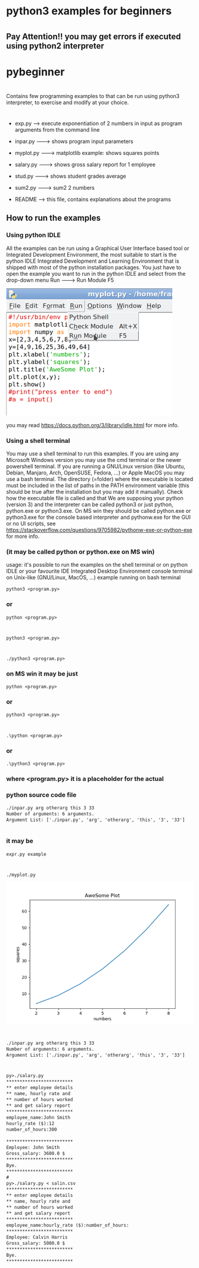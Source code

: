 # ##################################
# python3 examples for beginners  ##
# ##################################

## Pay Attention!! you may get errors if executed using python2 interpreter

# pybeginner
# ##################################
Contains few programming examples to that can be run 
using python3 interpreter, to exercise and modify at your choice.
# ##################################

- exp.py --> execute exponentiation of 2 numbers in input
              as program arguments from the command line
- inpar.py ---> shows program input parameters

- myplot.py ---> matplotlib example: shows squares points

- salary.py ---> shows gross salary report for 1 employee

- stud.py ---> shows student grades average

- sum2.py ---> sum2 2 numbers

- README --> this file, contains explanations about the programs
## How to run the examples
### Using python IDLE
All the examples can be run using a Graphical User Interface
based tool or Integrated Development Environment, the most
suitable to start is the python IDLE Integrated Development and Learning Environment
that is shipped with most of the python installation packages.
You just have to open the example you want to run in the python IDLE
and select from the drop-down menu Run ---> Run Module F5

![run example in python IDLE](howtorun.png "how to run an example in the python IDLE Integrated and Learning Environment")

you may read https://docs.python.org/3/library/idle.html for more info.
### Using a shell terminal 
You may use a shell terminal to run this examples. If you are using 
any Microsoft Windows version you may use the cmd terminal or the newer
powershell terminal. If you are running a GNU/Linux version
(like Ubuntu, Debian, Manjaro, Arch, OpenSUSE, Fedora, ...) or Apple MacOS
you may use a bash terminal.
The directory (=folder) where the executable is located must be included in the list
of paths in the PATH environment variable (this should be true after the installation
but you may add it manually).
Check how the executable file is called and that
We are supposing your python (version 3) and the interpreter can be called python3
or just python, python.exe or python3.exe. 
On MS win they should be called python.exe or python3.exe for the console based interpreter
and pythonw.exe for the GUI or no UI scripts, see https://stackoverflow.com/questions/9705982/pythonw-exe-or-python-exe for more info.
### (it may be called python or python.exe on MS win)
usage:
it's possible to run the examples on the shell terminal
or on python IDLE or your favourite IDE
Integrated Desktop Environment
console terminal on Unix-like (GNU/Linux, MacOS, ...)
example running on bash terminal

    python3 <program.py>
### or
    python <program.py>
#
    python3 <program.py>
#
    ./python3 <program.py>
### on MS win it may be just
    python <program.py>
### or
    python3 <program.py>
#
    .\python <program.py>
### or 
    .\python3 <program.py>
### where <program.py> it is a placeholder for the actual
### python source code file
    ./inpar.py arg otherarg this 3 33
    Number of arguments: 6 arguments.
    Argument List: ['./inpar.py', 'arg', 'otherarg', 'this', '3', '33']
#
### it may be
    expr.py example
#
    ./myplot.py
![myplot results](awesome.png "myplot.py giving results")
#
    ./inpar.py arg otherarg this 3 33
    Number of arguments: 6 arguments.
    Argument List: ['./inpar.py', 'arg', 'otherarg', 'this', '3', '33']
#
    py>./salary.py
    *************************
    ** enter employee details
    ** name, hourly rate and
    ** number of hours worked
    ** and get salary report
    *************************
    employee_name:John Smith
    hourly_rate ($):12
    number_of_hours:300

    *************************
    Employee: John Smith
    Gross_salary: 3600.0 $
    *************************
    Bye.
    *************************
    #
    py>./salary.py < salin.csv 
    *************************
    ** enter employee details
    ** name, hourly rate and
    ** number of hours worked
    ** and get salary report
    *************************
    employee_name:hourly_rate ($):number_of_hours:
    *************************
    Employee: Calvin Harris
    Gross_salary: 5000.0 $
    *************************
    Bye.
    *************************
